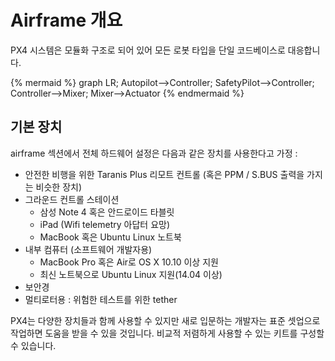 # Airframe 개요

PX4 시스템은 모듈화 구조로 되어 있어 모든 로봇 타입을 단일 코드베이스로 대응합니다.

{% mermaid %}
graph LR;
  Autopilot-->Controller;
  SafetyPilot-->Controller;
  Controller-->Mixer;
  Mixer-->Actuator
{% endmermaid %}

## 기본 장치

airframe 섹션에서 전체 하드웨어 설정은 다음과 같은 장치를 사용한다고 가정 :

  * 안전한 비행을 위한 Taranis Plus 리모트 컨트롤 (혹은 PPM / S.BUS 출력을 가지는 비슷한 장치)
  * 그라운드 컨트롤 스테이션
    * 삼성 Note 4 혹은 안드로이드 타블릿
    * iPad (Wifi telemetry 아답터 요망)
    * MacBook 혹은 Ubuntu Linux 노트북
  * 내부 컴퓨터 (소프트웨어 개발자용)
    * MacBook Pro 혹은 Air로 OS X 10.10 이상 지원
    * 최신 노트북으로 Ubuntu Linux 지원(14.04 이상)
  * 보안경
  * 멀티로터용 : 위험한 테스트를 위한 tether

PX4는 다양한 장치들과 함께 사용할 수 있지만 새로 입문하는 개발자는 표준 셋업으로 작업하면 도움을 받을 수 있을 것입니다. 비교적 저렴하게 사용할 수 있는 키트를 구성할 수 있습니다.
